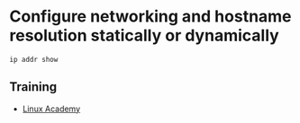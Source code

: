 # Configure networking and hostname resolution statically or dynamically
````
ip addr show
````

## Training
* [Linux Academy](https://linuxacademy.com/cp/courses/lesson/course/5414/lesson/1/module/428)
